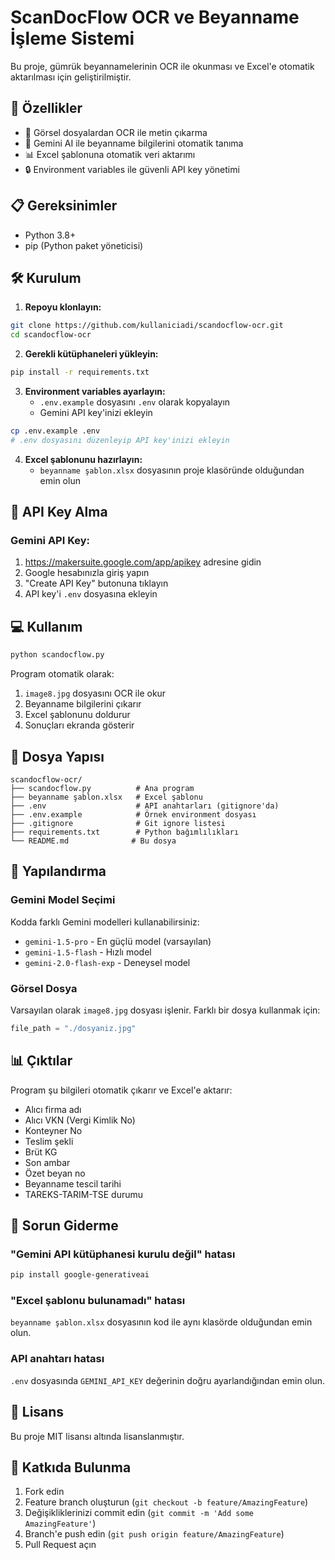 # ScanDocFlow OCR ve Beyanname İşleme Sistemi

Bu proje, gümrük beyannamelerinin OCR ile okunması ve Excel'e otomatik aktarılması için geliştirilmiştir.

## 🚀 Özellikler

- 📸 Görsel dosyalardan OCR ile metin çıkarma
- 🤖 Gemini AI ile beyanname bilgilerini otomatik tanıma
- 📊 Excel şablonuna otomatik veri aktarımı
- 🔒 Environment variables ile güvenli API key yönetimi

## 📋 Gereksinimler

- Python 3.8+
- pip (Python paket yöneticisi)

## 🛠️ Kurulum

1. **Repoyu klonlayın:**
```bash
git clone https://github.com/kullaniciadi/scandocflow-ocr.git
cd scandocflow-ocr
```

2. **Gerekli kütüphaneleri yükleyin:**
```bash
pip install -r requirements.txt
```

3. **Environment variables ayarlayın:**
   - `.env.example` dosyasını `.env` olarak kopyalayın
   - Gemini API key'inizi ekleyin
```bash
cp .env.example .env
# .env dosyasını düzenleyip API key'inizi ekleyin
```

4. **Excel şablonunu hazırlayın:**
   - `beyanname şablon.xlsx` dosyasının proje klasöründe olduğundan emin olun

## 🔑 API Key Alma

### Gemini API Key:
1. https://makersuite.google.com/app/apikey adresine gidin
2. Google hesabınızla giriş yapın
3. "Create API Key" butonuna tıklayın
4. API key'i `.env` dosyasına ekleyin

## 💻 Kullanım

```bash
python scandocflow.py
```

Program otomatik olarak:
1. `image8.jpg` dosyasını OCR ile okur
2. Beyanname bilgilerini çıkarır
3. Excel şablonunu doldurur
4. Sonuçları ekranda gösterir

## 📁 Dosya Yapısı

```
scandocflow-ocr/
├── scandocflow.py          # Ana program
├── beyanname şablon.xlsx   # Excel şablonu
├── .env                    # API anahtarları (gitignore'da)
├── .env.example            # Örnek environment dosyası
├── .gitignore              # Git ignore listesi
├── requirements.txt        # Python bağımlılıkları
└── README.md              # Bu dosya
```

## 🔧 Yapılandırma

### Gemini Model Seçimi
Kodda farklı Gemini modelleri kullanabilirsiniz:
- `gemini-1.5-pro` - En güçlü model (varsayılan)
- `gemini-1.5-flash` - Hızlı model
- `gemini-2.0-flash-exp` - Deneysel model

### Görsel Dosya
Varsayılan olarak `image8.jpg` dosyası işlenir. Farklı bir dosya kullanmak için:
```python
file_path = "./dosyaniz.jpg"
```

## 📊 Çıktılar

Program şu bilgileri otomatik çıkarır ve Excel'e aktarır:
- Alıcı firma adı
- Alıcı VKN (Vergi Kimlik No)
- Konteyner No
- Teslim şekli
- Brüt KG
- Son ambar
- Özet beyan no
- Beyanname tescil tarihi
- TAREKS-TARIM-TSE durumu

## 🐛 Sorun Giderme

### "Gemini API kütüphanesi kurulu değil" hatası
```bash
pip install google-generativeai
```

### "Excel şablonu bulunamadı" hatası
`beyanname şablon.xlsx` dosyasının kod ile aynı klasörde olduğundan emin olun.

### API anahtarı hatası
`.env` dosyasında `GEMINI_API_KEY` değerinin doğru ayarlandığından emin olun.

## 📝 Lisans

Bu proje MIT lisansı altında lisanslanmıştır.

## 🤝 Katkıda Bulunma

1. Fork edin
2. Feature branch oluşturun (`git checkout -b feature/AmazingFeature`)
3. Değişikliklerinizi commit edin (`git commit -m 'Add some AmazingFeature'`)
4. Branch'e push edin (`git push origin feature/AmazingFeature`)
5. Pull Request açın
